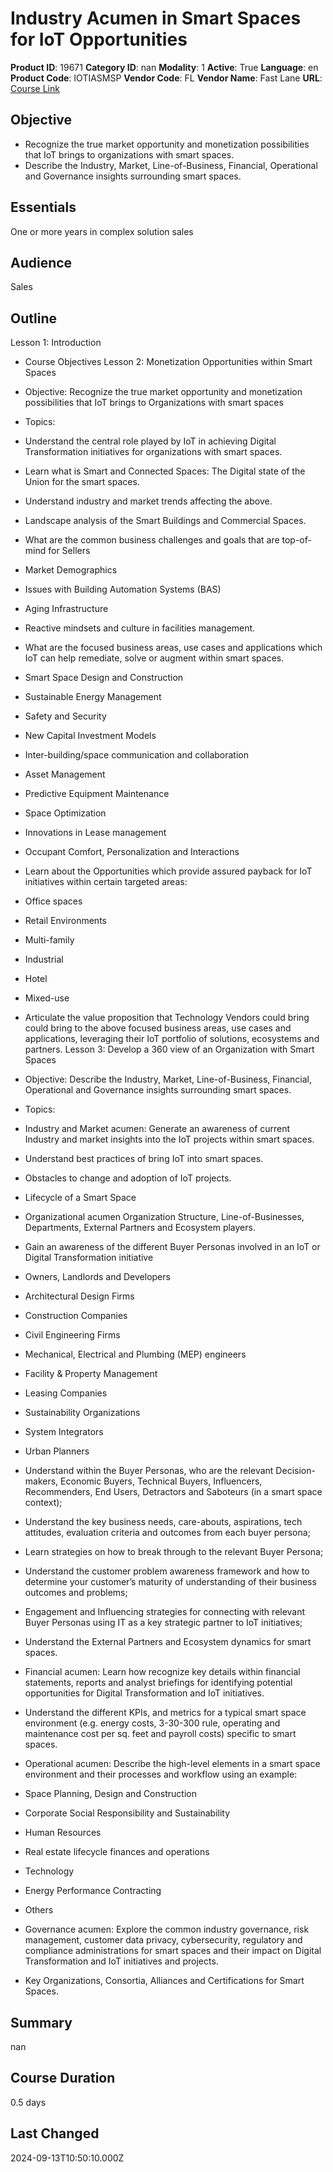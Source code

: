 # Industry Acumen in Smart Spaces for IoT Opportunities

**Product ID**: 19671
**Category ID**: nan
**Modality**: 1
**Active**: True
**Language**: en
**Product Code**: IOTIASMSP
**Vendor Code**: FL
**Vendor Name**: Fast Lane
**URL**: [Course Link](https://www.fastlaneus.com/course/training-iotiasmsp)

## Objective
- Recognize the true market opportunity and monetization possibilities that IoT brings to organizations with smart spaces.
- Describe the Industry, Market, Line-of-Business, Financial, Operational and Governance insights surrounding smart spaces.

## Essentials
One or more years in complex solution sales

## Audience
Sales

## Outline
Lesson 1: Introduction



- Course Objectives
Lesson 2: Monetization Opportunities within Smart Spaces



- Objective: Recognize the true market opportunity and monetization possibilities that IoT brings to Organizations with smart spaces
- Topics:

- Understand the central role played by IoT in achieving Digital Transformation initiatives for organizations with smart spaces.
- Learn what is Smart and Connected Spaces: The Digital state of the Union for the smart spaces. 

- Understand industry and market trends affecting the above.
- Landscape analysis of the Smart Buildings and Commercial Spaces.
- What are the common business challenges and goals that are top-of-mind for Sellers

- Market Demographics
- Issues with Building Automation Systems (BAS)
- Aging Infrastructure
- Reactive mindsets and culture in facilities management.
- What are the focused business areas, use cases and applications which IoT can help remediate, solve or augment within smart spaces.

- Smart Space Design and Construction
- Sustainable Energy Management
- Safety and Security
- New Capital Investment Models
- Inter-building/space communication and collaboration
- Asset Management
- Predictive Equipment Maintenance
- Space Optimization
- Innovations in Lease management
- Occupant Comfort, Personalization and Interactions
- Learn about the Opportunities which provide assured payback for IoT initiatives within certain targeted areas:

- Office spaces
- Retail Environments
- Multi-family
- Industrial
- Hotel
- Mixed-use
- Articulate the value proposition that Technology Vendors  could bring could bring to the above focused business areas, use cases and applications, leveraging their IoT portfolio of solutions, ecosystems and partners.
Lesson 3: Develop a 360 view of an Organization with Smart Spaces



- Objective: Describe the Industry, Market, Line-of-Business, Financial, Operational and Governance insights surrounding smart spaces.
- Topics:

- Industry and Market acumen: Generate an awareness of current Industry and market insights into the IoT projects within smart spaces.

- Understand best practices of bring IoT into smart spaces.
- Obstacles to change and adoption of IoT projects.
- Lifecycle of a Smart Space
- Organizational acumen Organization Structure, Line-of-Businesses, Departments, External Partners and Ecosystem players.

- Gain an awareness of the different Buyer Personas involved in an IoT or Digital Transformation initiative 

- Owners, Landlords and Developers
- Architectural Design Firms
- Construction Companies
- Civil Engineering Firms
- Mechanical, Electrical and Plumbing (MEP) engineers
- Facility & Property Management
- Leasing Companies
- Sustainability Organizations
- System Integrators
- Urban Planners
- Understand within the Buyer Personas, who are the relevant Decision-makers, Economic Buyers, Technical Buyers, Influencers, Recommenders, End Users, Detractors and Saboteurs (in a smart space context);
- Understand the key business needs, care-abouts, aspirations, tech attitudes, evaluation criteria and outcomes from each buyer persona;
- Learn strategies on how to break through to the relevant Buyer Persona;
- Understand the customer problem awareness framework and how to determine your customer’s maturity of understanding of their business outcomes and problems;
- Engagement and Influencing strategies for connecting with relevant Buyer Personas using IT as a key strategic partner to IoT initiatives;
- Understand the External Partners and Ecosystem dynamics for smart spaces.
- Financial acumen: Learn how recognize key details within financial statements, reports and analyst briefings for identifying potential opportunities for Digital Transformation and IoT initiatives. 

- Understand the different KPIs, and metrics for a typical smart space environment (e.g. energy costs, 3-30-300 rule, operating and maintenance cost per sq. feet and payroll costs) specific to smart spaces.
- Operational acumen: Describe the high-level elements in a smart space environment and their processes and workflow using an example:

- Space Planning, Design and Construction
- Corporate Social Responsibility and Sustainability
- Human Resources
- Real estate lifecycle finances and operations
- Technology
- Energy Performance Contracting
- Others
- Governance acumen: Explore the common industry governance, risk management, customer data privacy, cybersecurity, regulatory and compliance administrations for smart spaces and their impact on Digital Transformation and IoT initiatives and projects. 

- Key Organizations, Consortia, Alliances and Certifications for Smart Spaces.

## Summary
nan

## Course Duration
0.5 days

## Last Changed
2024-09-13T10:50:10.000Z
